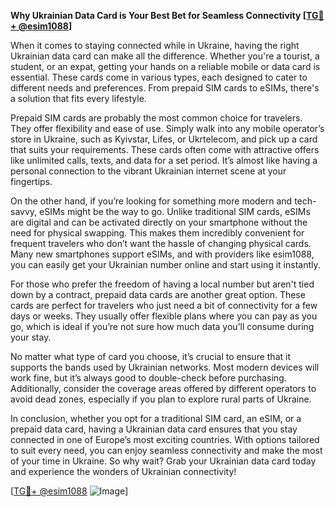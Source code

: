 **Why Ukrainian Data Card is Your Best Bet for Seamless Connectivity [[TG💪+ @esim1088](https://t.me/s/esim1088)]**

When it comes to staying connected while in Ukraine, having the right Ukrainian data card can make all the difference. Whether you're a tourist, a student, or an expat, getting your hands on a reliable mobile or data card is essential. These cards come in various types, each designed to cater to different needs and preferences. From prepaid SIM cards to eSIMs, there's a solution that fits every lifestyle.

Prepaid SIM cards are probably the most common choice for travelers. They offer flexibility and ease of use. Simply walk into any mobile operator’s store in Ukraine, such as Kyivstar, Lifes, or Ukrtelecom, and pick up a card that suits your requirements. These cards often come with attractive offers like unlimited calls, texts, and data for a set period. It’s almost like having a personal connection to the vibrant Ukrainian internet scene at your fingertips.

On the other hand, if you’re looking for something more modern and tech-savvy, eSIMs might be the way to go. Unlike traditional SIM cards, eSIMs are digital and can be activated directly on your smartphone without the need for physical swapping. This makes them incredibly convenient for frequent travelers who don’t want the hassle of changing physical cards. Many new smartphones support eSIMs, and with providers like esim1088, you can easily get your Ukrainian number online and start using it instantly.

For those who prefer the freedom of having a local number but aren't tied down by a contract, prepaid data cards are another great option. These cards are perfect for travelers who just need a bit of connectivity for a few days or weeks. They usually offer flexible plans where you can pay as you go, which is ideal if you’re not sure how much data you’ll consume during your stay.

No matter what type of card you choose, it’s crucial to ensure that it supports the bands used by Ukrainian networks. Most modern devices will work fine, but it’s always good to double-check before purchasing. Additionally, consider the coverage areas offered by different operators to avoid dead zones, especially if you plan to explore rural parts of Ukraine.

In conclusion, whether you opt for a traditional SIM card, an eSIM, or a prepaid data card, having a Ukrainian data card ensures that you stay connected in one of Europe’s most exciting countries. With options tailored to suit every need, you can enjoy seamless connectivity and make the most of your time in Ukraine. So why wait? Grab your Ukrainian data card today and experience the wonders of Ukrainian connectivity!

[[TG💪+ @esim1088](https://t.me/s/esim1088) ![Image](https://i.postimg.cc/Y0z9fWf4/image.png)]